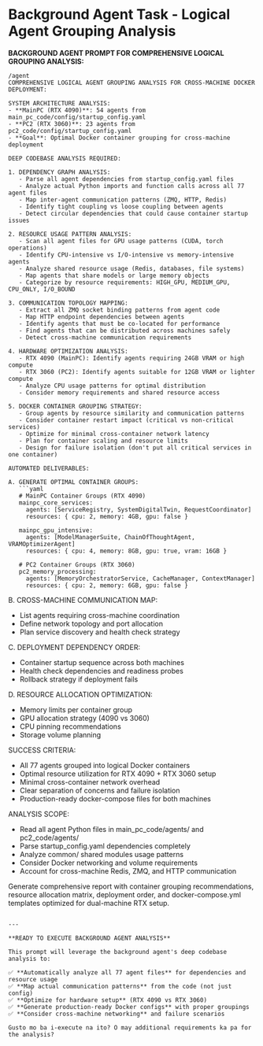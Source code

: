 # Background Agent Task - Logical Agent Grouping Analysis

**BACKGROUND AGENT PROMPT FOR COMPREHENSIVE LOGICAL GROUPING ANALYSIS:**

```
/agent
COMPREHENSIVE LOGICAL AGENT GROUPING ANALYSIS FOR CROSS-MACHINE DOCKER DEPLOYMENT:

SYSTEM ARCHITECTURE ANALYSIS:
- **MainPC (RTX 4090)**: 54 agents from main_pc_code/config/startup_config.yaml  
- **PC2 (RTX 3060)**: 23 agents from pc2_code/config/startup_config.yaml
- **Goal**: Optimal Docker container grouping for cross-machine deployment

DEEP CODEBASE ANALYSIS REQUIRED:

1. DEPENDENCY GRAPH ANALYSIS:
   - Parse all agent dependencies from startup_config.yaml files
   - Analyze actual Python imports and function calls across all 77 agent files
   - Map inter-agent communication patterns (ZMQ, HTTP, Redis)
   - Identify tight coupling vs loose coupling between agents
   - Detect circular dependencies that could cause container startup issues

2. RESOURCE USAGE PATTERN ANALYSIS:
   - Scan all agent files for GPU usage patterns (CUDA, torch operations)
   - Identify CPU-intensive vs I/O-intensive vs memory-intensive agents
   - Analyze shared resource usage (Redis, databases, file systems)
   - Map agents that share models or large memory objects
   - Categorize by resource requirements: HIGH_GPU, MEDIUM_GPU, CPU_ONLY, I/O_BOUND

3. COMMUNICATION TOPOLOGY MAPPING:
   - Extract all ZMQ socket binding patterns from agent code
   - Map HTTP endpoint dependencies between agents
   - Identify agents that must be co-located for performance
   - Find agents that can be distributed across machines safely
   - Detect cross-machine communication requirements

4. HARDWARE OPTIMIZATION ANALYSIS:
   - RTX 4090 (MainPC): Identify agents requiring 24GB VRAM or high compute
   - RTX 3060 (PC2): Identify agents suitable for 12GB VRAM or lighter compute
   - Analyze CPU usage patterns for optimal distribution
   - Consider memory requirements and shared resource access

5. DOCKER CONTAINER GROUPING STRATEGY:
   - Group agents by resource similarity and communication patterns
   - Consider container restart impact (critical vs non-critical services)
   - Optimize for minimal cross-container network latency
   - Plan for container scaling and resource limits
   - Design for failure isolation (don't put all critical services in one container)

AUTOMATED DELIVERABLES:

A. GENERATE OPTIMAL CONTAINER GROUPS:
   ```yaml
   # MainPC Container Groups (RTX 4090)
   mainpc_core_services:
     agents: [ServiceRegistry, SystemDigitalTwin, RequestCoordinator]
     resources: { cpu: 2, memory: 4GB, gpu: false }
   
   mainpc_gpu_intensive:
     agents: [ModelManagerSuite, ChainOfThoughtAgent, VRAMOptimizerAgent]
     resources: { cpu: 4, memory: 8GB, gpu: true, vram: 16GB }
   
   # PC2 Container Groups (RTX 3060)  
   pc2_memory_processing:
     agents: [MemoryOrchestratorService, CacheManager, ContextManager]
     resources: { cpu: 2, memory: 6GB, gpu: false }
   ```

B. CROSS-MACHINE COMMUNICATION MAP:
   - List agents requiring cross-machine coordination
   - Define network topology and port allocation
   - Plan service discovery and health check strategy

C. DEPLOYMENT DEPENDENCY ORDER:
   - Container startup sequence across both machines
   - Health check dependencies and readiness probes
   - Rollback strategy if deployment fails

D. RESOURCE ALLOCATION OPTIMIZATION:
   - Memory limits per container group
   - GPU allocation strategy (4090 vs 3060)
   - CPU pinning recommendations
   - Storage volume planning

SUCCESS CRITERIA:
- All 77 agents grouped into logical Docker containers
- Optimal resource utilization for RTX 4090 + RTX 3060 setup
- Minimal cross-container network overhead
- Clear separation of concerns and failure isolation
- Production-ready docker-compose files for both machines

ANALYSIS SCOPE:
- Read all agent Python files in main_pc_code/agents/ and pc2_code/agents/
- Parse startup_config.yaml dependencies completely
- Analyze common/ shared modules usage patterns
- Consider Docker networking and volume requirements
- Account for cross-machine Redis, ZMQ, and HTTP communication

Generate comprehensive report with container grouping recommendations, resource allocation matrix, deployment order, and docker-compose.yml templates optimized for dual-machine RTX setup.
```

---

**READY TO EXECUTE BACKGROUND AGENT ANALYSIS**

This prompt will leverage the background agent's deep codebase analysis to:

✅ **Automatically analyze all 77 agent files** for dependencies and resource usage  
✅ **Map actual communication patterns** from the code (not just config)  
✅ **Optimize for hardware setup** (RTX 4090 vs RTX 3060)  
✅ **Generate production-ready Docker configs** with proper groupings  
✅ **Consider cross-machine networking** and failure scenarios  

Gusto mo ba i-execute na ito? O may additional requirements ka pa for the analysis? 
